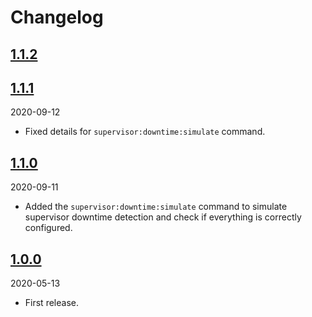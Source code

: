 # Changelog

## [1.1.2](https://github.com/Okipa/laravel-supervisor-downtime-notifier/compare/1.1.1...1.1.2)
## [1.1.1](https://github.com/Okipa/laravel-supervisor-downtime-notifier/compare/1.1.0...1.1.1)

2020-09-12

* Fixed details for `supervisor:downtime:simulate` command.

## [1.1.0](https://github.com/Okipa/laravel-supervisor-downtime-notifier/compare/1.0.2...1.1.0)

2020-09-11

* Added the `supervisor:downtime:simulate` command to simulate supervisor downtime detection and check if everything is correctly configured.

## [1.0.0](https://github.com/Okipa/laravel-supervisor-downtime-notifier/releases/tag/1.0.0)

2020-05-13

* First release.
